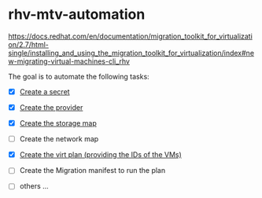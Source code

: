 # rhv-mtv-automation
https://docs.redhat.com/en/documentation/migration_toolkit_for_virtualization/2.7/html-single/installing_and_using_the_migration_toolkit_for_virtualization/index#new-migrating-virtual-machines-cli_rhv

The goal is to automate the following tasks:
- [x] [Create a secret](https://github.com/antmaro/rhv-mtv-automation/blob/main/create_rhv_mtv_provider.yml)
- [x] [Create the provider](https://github.com/antmaro/rhv-mtv-automation/blob/main/create_rhv_mtv_provider.yml)
- [x] [Create the storage map](https://github.com/antmaro/rhv-mtv-automation/blob/main/create_storage_map.yml)
- [ ] Create the network map
- [x] [Create the virt plan (providing the IDs of the VMs)](https://github.com/antmaro/rhv-mtv-automation/blob/main/create_virt_plan.yml)
- [ ] Create the Migration manifest to run the plan
- [ ] others ...

